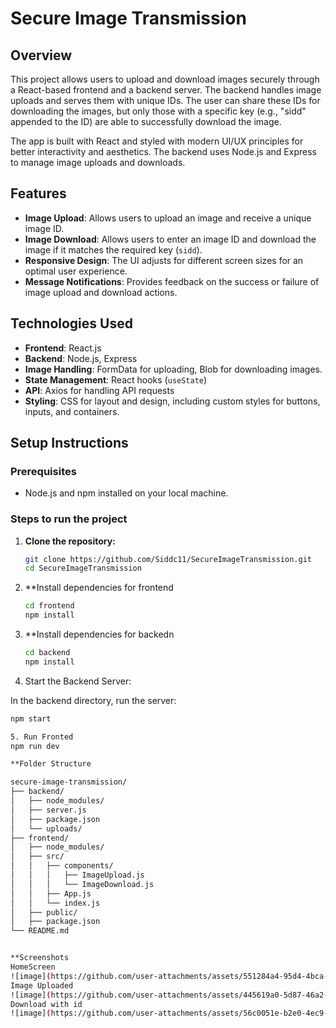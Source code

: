 # Secure Image Transmission

## Overview

This project allows users to upload and download images securely through a React-based frontend and a backend server. 
The backend handles image uploads and serves them with unique IDs. The user can share these IDs for downloading the images,
but only those with a specific key (e.g., "sidd" appended to the ID) are able to successfully download the image.

The app is built with React and styled with modern UI/UX principles for better interactivity and aesthetics. 
The backend uses Node.js and Express to manage image uploads and downloads.

## Features

- **Image Upload**: Allows users to upload an image and receive a unique image ID.
- **Image Download**: Allows users to enter an image ID and download the image if it matches the required key (`sidd`).
- **Responsive Design**: The UI adjusts for different screen sizes for an optimal user experience.
- **Message Notifications**: Provides feedback on the success or failure of image upload and download actions.

## Technologies Used

- **Frontend**: React.js
- **Backend**: Node.js, Express
- **Image Handling**: FormData for uploading, Blob for downloading images.
- **State Management**: React hooks (`useState`)
- **API**: Axios for handling API requests
- **Styling**: CSS for layout and design, including custom styles for buttons, inputs, and containers.

## Setup Instructions

### Prerequisites

- Node.js and npm installed on your local machine.

### Steps to run the project

1. **Clone the repository:**

   ```bash
   git clone https://github.com/Siddc11/SecureImageTransmission.git
   cd SecureImageTransmission

2. **Install dependencies for frontend
   ```bash
   cd frontend
   npm install

3. **Install dependencies for backedn
   ```bash
   cd backend
   npm install

4. Start the Backend Server:

In the backend directory, run the server:
```bash
npm start

5. Run Fronted
npm run dev

**Folder Structure

secure-image-transmission/
├── backend/
│   ├── node_modules/
│   ├── server.js
│   ├── package.json
│   └── uploads/
├── frontend/
│   ├── node_modules/
│   ├── src/
│   │   ├── components/
│   │   │   ├── ImageUpload.js
│   │   │   └── ImageDownload.js
│   │   ├── App.js
│   │   └── index.js
│   ├── public/
│   ├── package.json
└── README.md


**Screenshots
HomeScreen
![image](https://github.com/user-attachments/assets/551284a4-95d4-4bca-8e44-4932f613fb6d)
Image Uploaded 
![image](https://github.com/user-attachments/assets/445619a0-5d87-46a2-9d95-d85d4c76d834)
Download with id
![image](https://github.com/user-attachments/assets/56c0051e-b2e0-4ec9-9de7-412fcf359b81)


